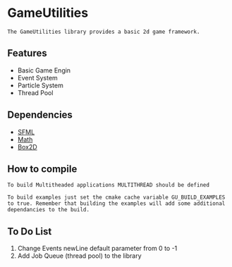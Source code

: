 # GameUtilities

    The GameUtilities library provides a basic 2d game framework.

## Features

- Basic Game Engin
- Event System
- Particle System
- Thread Pool

## Dependencies

- [SFML](https://www.sfml-dev.org/)
- [Math](https://github.com/Yanson32/Math)
- [Box2D](https://github.com/erincatto/Box2D)

## How to compile

	To build Multitheaded applications MULTITHREAD should be defined

    To build examples just set the cmake cache variable GU_BUILD_EXAMPLES to true. Remember that building the examples will add some additional dependancies to the build.

## To Do List

1. Change Events newLine default parameter from 0 to -1
2. Add Job Queue (thread pool) to the library
